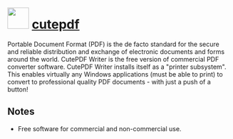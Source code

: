 ﻿# <img src="https://cdn.jsdelivr.net/gh/chocolatey/chocolatey-coreteampackages@f5c1e4da40598a029269040ecb56fa8d90cf2985/icons/cutepdf.png" width="48" height="48"/> [cutepdf](https://chocolatey.org/packages/cutepdf)


Portable Document Format (PDF) is the de facto standard for the secure and reliable distribution and exchange of electronic documents and forms around the world.  CutePDF Writer is the free version of commercial PDF converter software. CutePDF Writer installs itself as a "printer subsystem". This enables virtually any Windows applications (must be able to print) to convert to professional quality PDF documents - with just a push of a button!

## Notes

- Free software for commercial and non-commercial use.

